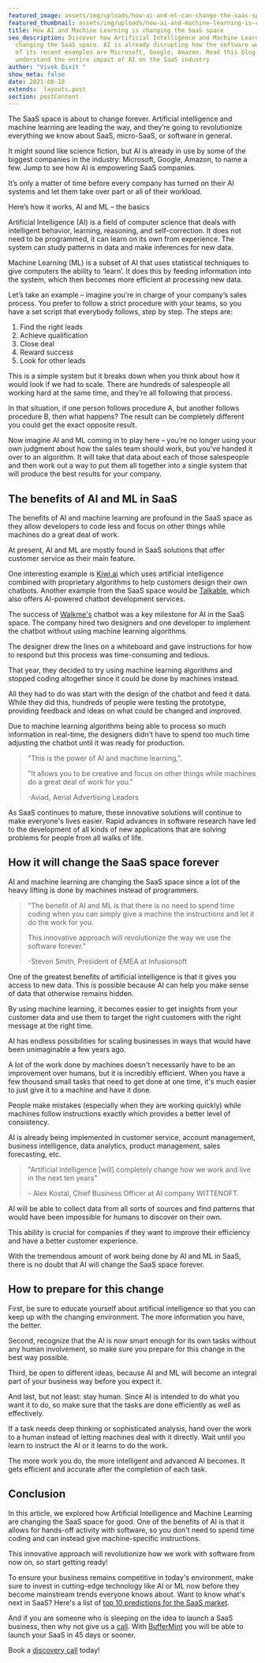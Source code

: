 ```yaml
---
featured_image: assets/img/uploads/how-ai-and-ml-can-change-the-saas-space.jpeg
featured_thumbnail: assets/img/uploads/how-ai-and-machine-learning-is-changing-the-saas-space-thumbnail.jpeg
title: How AI and Machine Learning is changing the SaaS space
seo_description: Discover how Artificial Intelligence and Machine Learning are
  changing the SaaS space. AI is already disrupting how the software works. Some
  of its recent examples are Microsoft, Google, Amazon. Read this blog to
  understand the entire impact of AI on the SaaS industry
author: "Vivek Dixit "
show_meta: false
date: 2021-08-18
extends: _layouts.post
section: postContent
---
```

The SaaS space is about to change forever. Artificial intelligence and machine learning are leading the way, and they’re going to revolutionize everything we know about SaaS, micro-SaaS, or software in general.

It might sound like science fiction, but AI is already in use by some of the biggest companies in the industry: Microsoft, Google, Amazon, to name a few. Jump to see how AI is empowering SaaS companies.

It’s only a matter of time before every company has turned on their AI systems and let them take over part or all of their workload.

Here’s how it works, AI and ML – the basics

Artificial Intelligence (AI) is a field of computer science that deals with intelligent behavior, learning, reasoning, and self-correction. It does not need to be programmed, it can learn on its own from experience. The system can study patterns in data and make inferences for new data.

Machine Learning (ML) is a subset of AI that uses statistical techniques to give computers the ability to ‘learn’. It does this by feeding information into the system, which then becomes more efficient at processing new data.

Let’s take an example – imagine you’re in charge of your company’s sales process. You prefer to follow a strict procedure with your teams, so you have a set script that everybody follows, step by step. The steps are:

1. Find the right leads
2. Achieve qualification
3. Close deal
4. Reward success
5. Look for other leads

This is a simple system but it breaks down when you think about how it would look if we had to scale. There are hundreds of salespeople all working hard at the same time, and they’re all following that process.

In that situation, if one person follows procedure A, but another follows procedure B, then what happens? The result can be completely different you could get the exact opposite result.

Now imagine AI and ML coming in to play here – you’re no longer using your own judgment about how the sales team should work, but you’ve handed it over to an algorithm. It will take that data about each of those salespeople and then work out a way to put them all together into a single system that will produce the best results for your company.

## The benefits of AI and ML in SaaS

The benefits of AI and machine learning are profound in the SaaS space as they allow developers to code less and focus on other things while machines do a great deal of work.

At present, AI and ML are mostly found in SaaS solutions that offer customer service as their main feature.

One interesting example is [Kiwi.ai](https://www.crunchbase.com/organization/kiwi-wearable-technologies) which uses artificial intelligence combined with proprietary algorithms to help customers design their own chatbots. Another example from the SaaS space would be [Talkable](https://www.talkable.com/), which also offers AI-powered chatbot development services.

The success of [Walkme's](https://www.walkme.com/) chatbot was a key milestone for AI in the SaaS space. The company hired two designers and one developer to implement the chatbot without using machine learning algorithms.

The designer drew the lines on a whiteboard and gave instructions for how to respond but this process was time-consuming and tedious.

That year, they decided to try using machine learning algorithms and stopped coding altogether since it could be done by machines instead.

All they had to do was start with the design of the chatbot and feed it data. While they did this, hundreds of people were testing the prototype, providing feedback and ideas on what could be changed and improved.

Due to machine learning algorithms being able to process so much information in real-time, the designers didn't have to spend too much time adjusting the chatbot until it was ready for production.

> "This is the power of AI and machine learning,".
>
> "It allows you to be creative and focus on other things while machines do a great deal of work for you."
>
> \-Aviad, Aerial Advertising Leaders

As SaaS continues to mature, these innovative solutions will continue to make everyone's lives easier. Rapid advances in software research have led to the development of all kinds of new applications that are solving problems for people from all walks of life.

## How it will change the SaaS space forever

AI and machine learning are changing the SaaS space since a lot of the heavy lifting is done by machines instead of programmers.

> "The benefit of AI and ML is that there is no need to spend time coding when you can simply give a machine the instructions and let it do the work for you. 
>
> This innovative approach will revolutionize the way we use the software forever."
>
> \-Steven Smith, President of EMEA at Infusionsoft

One of the greatest benefits of artificial intelligence is that it gives you access to new data. This is possible because AI can help you make sense of data that otherwise remains hidden.

By using machine learning, it becomes easier to get insights from your customer data and use them to target the right customers with the right message at the right time.

AI has endless possibilities for scaling businesses in ways that would have been unimaginable a few years ago.

A lot of the work done by machines doesn't necessarily have to be an improvement over humans, but it is incredibly efficient. When you have a few thousand small tasks that need to get done at one time, it's much easier to just give it to a machine and have it done.

People make mistakes (especially when they are working quickly) while machines follow instructions exactly which provides a better level of consistency.

AI is already being implemented in customer service, account management, business intelligence, data analytics, product management, sales forecasting, etc.

> "Artificial intelligence \[will] completely change how we work and live in the next ten years"
>
> \- Alex Kostal, Chief Business Officer at AI company WITTENOFT.

AI will be able to collect data from all sorts of sources and find patterns that would have been impossible for humans to discover on their own.

This ability is crucial for companies if they want to improve their efficiency and have a better customer experience.

With the tremendous amount of work being done by AI and ML in SaaS, there is no doubt that AI will change the SaaS space forever.

## How to prepare for this change

First, be sure to educate yourself about artificial intelligence so that you can keep up with the changing environment. The more information you have, the better.

Second, recognize that the AI is now smart enough for its own tasks without any human involvement, so make sure you prepare for this change in the best way possible.

Third, be open to different ideas, because AI and ML will become an integral part of your business way before you expect it.

And last, but not least: stay human. Since AI is intended to do what you want it to do, so make sure that the tasks are done efficiently as well as effectively.

If a task needs deep thinking or sophisticated analysis, hand over the work to a human instead of letting machines deal with it directly. Wait until you learn to instruct the AI or it learns to do the work.

The more work you do, the more intelligent and advanced AI becomes. It gets efficient and accurate after the completion of each task.

## Conclusion

In this article, we explored how Artificial Intelligence and Machine Learning are changing the SaaS space for good. One of the benefits of AI is that it allows for hands-off activity with software, so you don't need to spend time coding and can instead give machine-specific instructions.

This innovative approach will revolutionize how we work with software from now on, so start getting ready!

To ensure your business remains competitive in today's environment, make sure to invest in cutting-edge technology like AI or ML now before they become mainstream trends everyone knows about. Want to know what's next in SaaS? Here's a list of [top 10 predictions for the SaaS market](https://buffermint.com/articles/10-predictions-for-the-saas-marketplace-future-trends). 

And if you are someone who is sleeping on the idea to launch a SaaS business, then why not give us a [call](https://buffermint.com/contact-us#:~:text=Start%20a%20chat!-,CALL%20ANYTIME,-(91)%207767074808). With [BufferMint](https://buffermint.com/) you will be able to launch your SaaS in 45 days or sooner. 

Book a [discovery call](https://calendly.com/buffermint/30min?month=2021-08) today!